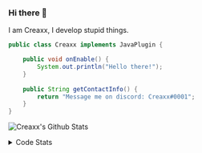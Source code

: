### Hi there 👋

I am Creaxx, I develop stupid things. 

```java
public class Creaxx implements JavaPlugin {

    public void onEnable() {
        System.out.println("Hello there!");
    }
    
    public String getContactInfo() {
        return "Message me on discord: Creaxx#0001";
    }
}
```

![Creaxx's Github Stats](https://github-readme-stats.vercel.app/api?username=CreaxxOG&show_icons=true&theme=dark&count_private=true)

<details>
  <summary>Code Stats</summary>

<!--START_SECTION:waka-->
![Code Time](http://img.shields.io/badge/Code%20Time-1%2C409%20hrs%2040%20mins-blue)

![Lines of code](https://img.shields.io/badge/From%20Hello%20World%20I%27ve%20Written-725.7%20thousand%20lines%20of%20code-blue)

**🐱 My GitHub Data** 

> 📦 104.3 kB Used in GitHub's Storage 
 > 
> 🏆 2,211 Contributions in the Year 2023
 > 
> 🚫 Not Opted to Hire
 > 
> 📜 4 Public Repositories 
 > 
> 🔑 3 Private Repositories 
 > 
**I'm a Night 🦉** 

```text
🌞 Morning                419 commits         ██░░░░░░░░░░░░░░░░░░░░░░░   07.30 % 
🌆 Daytime                2427 commits        ███████████░░░░░░░░░░░░░░   42.31 % 
🌃 Evening                2768 commits        ████████████░░░░░░░░░░░░░   48.26 % 
🌙 Night                  122 commits         █░░░░░░░░░░░░░░░░░░░░░░░░   02.13 % 
```
📅 **I'm Most Productive on Saturday** 

```text
Monday                   709 commits         ███░░░░░░░░░░░░░░░░░░░░░░   12.36 % 
Tuesday                  814 commits         ████░░░░░░░░░░░░░░░░░░░░░   14.19 % 
Wednesday                839 commits         ████░░░░░░░░░░░░░░░░░░░░░   14.63 % 
Thursday                 937 commits         ████░░░░░░░░░░░░░░░░░░░░░   16.34 % 
Friday                   552 commits         ██░░░░░░░░░░░░░░░░░░░░░░░   09.62 % 
Saturday                 976 commits         ████░░░░░░░░░░░░░░░░░░░░░   17.02 % 
Sunday                   909 commits         ████░░░░░░░░░░░░░░░░░░░░░   15.85 % 
```


📊 **This Week I Spent My Time On** 

```text
💬 Programming Languages: 
Java                     8 hrs 10 mins       ██████████████████░░░░░░░   72.18 % 
Kotlin                   1 hr 54 mins        ████░░░░░░░░░░░░░░░░░░░░░   16.86 % 
XML                      54 mins             ██░░░░░░░░░░░░░░░░░░░░░░░   07.96 % 
GitIgnore file           11 mins             ░░░░░░░░░░░░░░░░░░░░░░░░░   01.66 % 
YAML                     8 mins              ░░░░░░░░░░░░░░░░░░░░░░░░░   01.22 % 

🔥 Editors: 
IntelliJ                 11 hrs 19 mins      █████████████████████████   100.00 % 
```

**I Mostly Code in Java** 

```text
Java                     57 repos            ███████████████████░░░░░░   76.00 % 
Kotlin                   10 repos            ███░░░░░░░░░░░░░░░░░░░░░░   13.33 % 
CSS                      2 repos             █░░░░░░░░░░░░░░░░░░░░░░░░   02.67 % 
JavaScript               2 repos             █░░░░░░░░░░░░░░░░░░░░░░░░   02.67 % 
EJS                      1 repo              ░░░░░░░░░░░░░░░░░░░░░░░░░   01.33 % 
```




 Last Updated on 26/07/2023 12:36:33 UTC
<!--END_SECTION:waka-->
</details>
